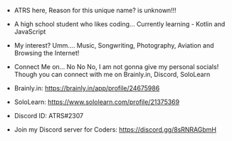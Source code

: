 - ATRS here, Reason for this unique name? is unknown!!!

- A high school student who likes coding... Currently learning - Kotlin and JavaScript

- My interest? Umm.... Music, Songwriting, Photography, Aviation and Browsing the Internet!

- Connect Me on... No No No, I am not gonna give my personal socials! Though you can connect with me on Brainly.in, Discord, SoloLearn 
- Brainly.in: https://brainly.in/app/profile/24675986
- SoloLearn: https://www.sololearn.com/profile/21375369
- Discord ID: ATRS#2307
- Join my Discord server for Coders: https://discord.gg/8sRNRAGbmH





<!---
ATRS7391/ATRS7391 is a ✨ special ✨ repository because its `README.md` (this file) appears on your GitHub profile.
You can click the Preview link to take a look at your changes.
--->
